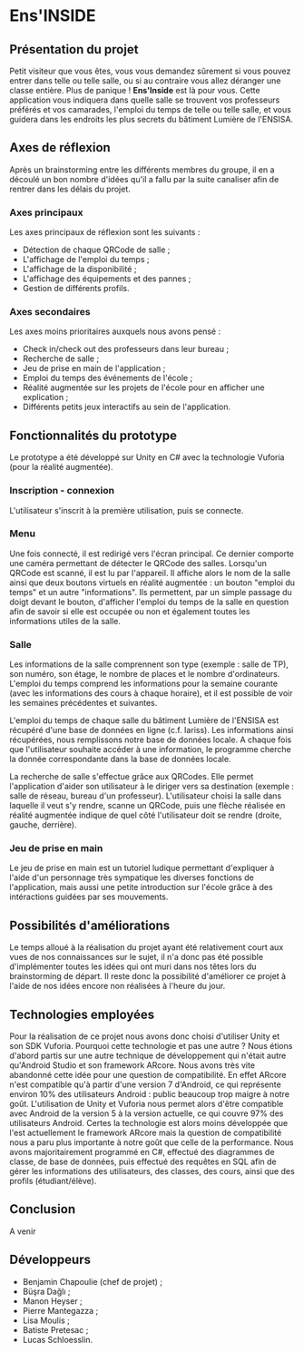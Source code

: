 # Ens'INSIDE

## Présentation du projet

Petit visiteur que vous êtes, vous vous demandez sûrement si vous pouvez entrer dans telle ou telle salle, ou si au contraire vous allez déranger une classe entière. Plus de panique ! **Ens'Inside** est là pour vous. Cette application vous indiquera dans quelle salle se trouvent vos professeurs préférés et vos camarades, l'emploi du temps de telle ou telle salle, et vous guidera dans les endroits les plus secrets du bâtiment Lumière de l'ENSISA.

## Axes de réflexion

Après un brainstorming entre les différents membres du groupe, il en a découlé un bon nombre d'idées qu'il a fallu par la suite canaliser afin de rentrer dans les délais du projet.

### Axes principaux
Les axes principaux de réflexion sont les suivants :
  - Détection de chaque QRCode de salle ;
  - L'affichage de l'emploi du temps ;
  - L'affichage de la disponibilité ;
  - L'affichage des équipements et des pannes ;
  - Gestion de différents profils.

### Axes secondaires
Les axes moins prioritaires auxquels nous avons pensé :
  - Check in/check out des professeurs dans leur bureau ;
  - Recherche de salle ;
  - Jeu de prise en main de l'application ;
  - Emploi du temps des événements de l'école ;
  - Réalité augmentée sur les projets de l'école pour en afficher une explication ;
  - Différents petits jeux interactifs au sein de l'application.

## Fonctionnalités du prototype

Le prototype a été développé sur Unity en C# avec la technologie Vuforia (pour la réalité augmentée).

### Inscription - connexion
L'utilisateur s'inscrit à la première utilisation, puis se connecte.

### Menu
Une fois connecté, il est redirigé vers l'écran principal. Ce dernier comporte une caméra permettant de détecter le QRCode des salles. Lorsqu'un QRCode est scanné, il est lu par l'appareil. Il affiche alors le nom de la salle ainsi que deux boutons virtuels en réalité augmentée : un bouton "emploi du temps" et un autre "informations". Ils permettent, par un simple passage du doigt devant le bouton, d'afficher l'emploi du temps de la salle en question afin de savoir si elle est occupée ou non et également toutes les informations utiles de la salle.

### Salle
Les informations de la salle comprennent son type (exemple : salle de TP), son numéro, son étage, le nombre de places et le nombre d'ordinateurs. L'emploi du temps comprend les informations pour la semaine courante (avec les informations des cours à chaque horaire), et il est possible de voir les semaines précédentes et suivantes.



L'emploi du temps de chaque salle du bâtiment Lumière de l'ENSISA est récupéré d'une base de données en ligne (c.f. Iariss). Les informations ainsi récupérées, nous remplissons notre base de données locale. A chaque fois que l'utilisateur souhaite accéder à une information, le programme cherche la donnée correspondante dans la base de données locale.

La recherche de salle s'effectue grâce aux QRCodes. Elle permet l'application d'aider son utilisateur à le diriger vers sa destination (exemple : salle de réseau, bureau d'un professeur). L'utilisateur choisi la salle dans laquelle il veut s'y rendre, scanne un QRCode, puis une flèche réalisée en réalité augmentée indique de quel côté l'utilisateur doit se rendre (droite, gauche, derrière).

### Jeu de prise en main
Le jeu de prise en main est un tutoriel ludique permettant d'expliquer à l'aide d'un personnage très sympatique les diverses fonctions de l'application, mais aussi une petite introduction sur l'école grâce à des intéractions guidées par ses mouvements.

## Possibilités d'améliorations

Le temps alloué à la réalisation du projet ayant été relativement court aux vues de nos connaissances sur le sujet, il n'a donc pas été possible d'implémenter toutes les idées qui ont muri dans nos têtes lors du brainstorming de départ. Il reste donc la possibilité d'améliorer ce projet à l'aide de nos idées encore non réalisées à l'heure du jour.

## Technologies employées

Pour la réalisation de ce projet nous avons donc choisi d'utiliser Unity et son SDK Vuforia. Pourquoi cette technologie et pas une autre ? Nous étions d'abord partis sur une autre technique de développement qui n'était autre qu'Android Studio et son framework ARcore. Nous avons très vite abandonné cette idée pour une question de compatibilité. En effet ARcore n'est compatible qu'à partir d'une version 7 d'Android, ce qui représente environ 10% des utilisateurs Android : public beaucoup trop maigre à notre goût. L'utilisation de Unity et Vuforia nous permet alors d'être compatible avec Android de la version 5 à la version actuelle, ce qui couvre 97% des utilisateurs Android. Certes la technologie est alors moins développée que l'est actuellement le framework ARcore mais la question de compatibilité nous a paru plus importante à notre goût que celle de la performance. 
Nous avons majoritairement programmé en C#, effectué des diagrammes de classe, de base de données, puis effectué des requêtes en SQL afin de gérer les informations des utilisateurs, des classes, des cours, ainsi que des profils (étudiant/élève).


## Conclusion

A venir

## Développeurs

* Benjamin Chapoulie (chef de projet) ;
* Büşra Dağlı ;
* Manon Heyser ;
* Pierre Mantegazza ;
* Lisa Moulis ;
* Batiste Pretesac ;
* Lucas Schloesslin.
